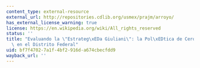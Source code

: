 ```yaml
---
content_type: external-resource
external_url: http://repositories.cdlib.org/usmex/prajm/arroyo/
has_external_license_warning: true
license: https://en.wikipedia.org/wiki/All_rights_reserved
status: ''
title: "Evaluando la \"Estrateg\xEDa Giuliani\": la Pol\xEDtica de Cero Tolerancia\
  \ en el Distrito Federal"
uid: bf7f4702-7a1f-4bf2-916d-a674cbecfdd9
wayback_url: ''
---
```

